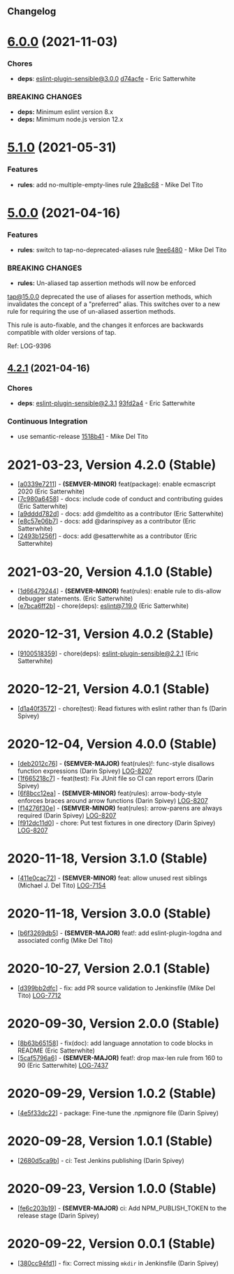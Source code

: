 ## Changelog

# [6.0.0](https://github.com/logdna/eslint-config-logdna/compare/v5.1.0...v6.0.0) (2021-11-03)


### Chores

* **deps**: eslint-plugin-sensible@3.0.0 [d74acfe](https://github.com/logdna/eslint-config-logdna/commit/d74acfe1a4e6cc18de27ffd375ce440c1c2fd06c) - Eric Satterwhite


### **BREAKING CHANGES**

* **deps:** Minimum eslint version 8.x
* **deps:** Mimimum node.js version 12.x

# [5.1.0](https://github.com/logdna/eslint-config-logdna/compare/v5.0.0...v5.1.0) (2021-05-31)


### Features

* **rules**: add no-multiple-empty-lines rule [29a8c68](https://github.com/logdna/eslint-config-logdna/commit/29a8c68c5d05181256c3422326b8001086de672d) - Mike Del Tito

# [5.0.0](https://github.com/logdna/eslint-config-logdna/compare/v4.2.1...v5.0.0) (2021-04-16)


### Features

* **rules**: switch to tap-no-deprecated-aliases rule [9ee6480](https://github.com/logdna/eslint-config-logdna/commit/9ee64807d7056ae42988c5597ca19695cbc12960) - Mike Del Tito


### **BREAKING CHANGES**

* **rules:** Un-aliased tap assertion methods will now be enforced

tap@15.0.0 deprecated the use of aliases for assertion methods, which
invalidates the concept of a "preferred" alias. This switches over to
a new rule for requiring the use of un-aliased assertion methods.

This rule is auto-fixable, and the changes it enforces are backwards
compatible with older versions of tap.

Ref: LOG-9396

## [4.2.1](https://github.com/logdna/eslint-config-logdna/compare/v4.2.0...v4.2.1) (2021-04-16)


### Chores

* **deps**: eslint-plugin-sensible@2.3.1 [93fd2a4](https://github.com/logdna/eslint-config-logdna/commit/93fd2a4b7f7c153e78689e8adda794d91805b340) - Eric Satterwhite


### Continuous Integration

* use semantic-release [1518b41](https://github.com/logdna/eslint-config-logdna/commit/1518b41fbad59c4047cedf3271693c0687049f2b) - Mike Del Tito

# 2021-03-23, Version 4.2.0 (Stable)

* [[a0339e7211](https://github.com/logdna/eslint-config-logdna/commit/a0339e7211)] - **(SEMVER-MINOR)** feat(package): enable ecmascript 2020 (Eric Satterwhite)
* [[7c980a6458](https://github.com/logdna/eslint-config-logdna/commit/7c980a6458)] - docs: include code of conduct and contributing guides (Eric Satterwhite)
* [[a9dddd782d](https://github.com/logdna/eslint-config-logdna/commit/a9dddd782d)] - docs: add @mdeltito as a contributor (Eric Satterwhite)
* [[e8c57e06b7](https://github.com/logdna/eslint-config-logdna/commit/e8c57e06b7)] - docs: add @darinspivey as a contributor (Eric Satterwhite)
* [[2493b1256f](https://github.com/logdna/eslint-config-logdna/commit/2493b1256f)] - docs: add @esatterwhite as a contributor (Eric Satterwhite)

# 2021-03-20, Version 4.1.0 (Stable)

* [[1d66479244](https://github.com/logdna/eslint-config-logdna/commit/1d66479244)] - **(SEMVER-MINOR)** feat(rules): enable rule to dis-allow debugger statements. (Eric Satterwhite)
* [[e7bca6ff2b](https://github.com/logdna/eslint-config-logdna/commit/e7bca6ff2b)] - chore(deps): eslint@7.19.0 (Eric Satterwhite)

# 2020-12-31, Version 4.0.2 (Stable)

* [[9100518359](https://github.com/logdna/eslint-config-logdna/commit/9100518359)] - chore(deps): eslint-plugin-sensible@2.2.1 (Eric Satterwhite)

# 2020-12-21, Version 4.0.1 (Stable)

* [[d1a40f3572](https://github.com/logdna/eslint-config-logdna/commit/d1a40f3572)] - chore(test): Read fixtures with eslint rather than fs (Darin Spivey)

# 2020-12-04, Version 4.0.0 (Stable)

* [[deb2012c76](https://github.com/logdna/eslint-config-logdna/commit/deb2012c76)] - **(SEMVER-MAJOR)** feat(rules)!: func-style disallows function expressions (Darin Spivey) [LOG-8207](https://logdna.atlassian.net/browse/LOG-8207)
* [[1f665218c7](https://github.com/logdna/eslint-config-logdna/commit/1f665218c7)] - feat(test): Fix JUnit file so CI can report errors (Darin Spivey)
* [[6f8bcc12ea](https://github.com/logdna/eslint-config-logdna/commit/6f8bcc12ea)] - **(SEMVER-MINOR)** feat(rules): arrow-body-style enforces braces around arrow functions (Darin Spivey) [LOG-8207](https://logdna.atlassian.net/browse/LOG-8207)
* [[f14276f30e](https://github.com/logdna/eslint-config-logdna/commit/f14276f30e)] - **(SEMVER-MINOR)** feat(rules): arrow-parens are always required (Darin Spivey) [LOG-8207](https://logdna.atlassian.net/browse/LOG-8207)
* [[f912dc11d0](https://github.com/logdna/eslint-config-logdna/commit/f912dc11d0)] - chore: Put test fixtures in one directory (Darin Spivey) [LOG-8207](https://logdna.atlassian.net/browse/LOG-8207)

# 2020-11-18, Version 3.1.0 (Stable)

* [[411e0cac72](https://github.com/logdna/eslint-config-logdna/commit/411e0cac72)] - **(SEMVER-MINOR)** feat: allow unused rest siblings (Michael J. Del Tito) [LOG-7154](https://logdna.atlassian.net/browse/LOG-7154)

# 2020-11-18, Version 3.0.0 (Stable)

* [[b6f3269db5](https://github.com/logdna/eslint-config-logdna/commit/b6f3269db5)] - **(SEMVER-MAJOR)** feat!: add eslint-plugin-logdna and associated config (Mike Del Tito)

# 2020-10-27, Version 2.0.1 (Stable)

* [[d399bb2dfc](https://github.com/logdna/eslint-config-logdna/commit/d399bb2dfc)] - fix: add PR source validation to Jenkinsfile (Mike Del Tito) [LOG-7712](https://logdna.atlassian.net/browse/LOG-7712)

# 2020-09-30, Version 2.0.0 (Stable)

* [[8b63b65158](https://github.com/logdna/eslint-config-logdna/commit/8b63b65158)] - fix(doc): add language annotation to code blocks in README (Eric Satterwhite)
* [[5caf5796a6](https://github.com/logdna/eslint-config-logdna/commit/5caf5796a6)] - **(SEMVER-MAJOR)** feat!: drop max-len rule from 160 to 90 (Eric Satterwhite) [LOG-7437](https://logdna.atlassian.net/browse/LOG-7437)

# 2020-09-29, Version 1.0.2 (Stable)

* [[4e5f33dc22](https://github.com/logdna/eslint-config-logdna/commit/4e5f33dc22)] - package: Fine-tune the .npmignore file (Darin Spivey)

# 2020-09-28, Version 1.0.1 (Stable)

* [[2680d5ca9b](https://github.com/logdna/eslint-config-logdna/commit/2680d5ca9b)] - ci: Test Jenkins publishing (Darin Spivey)

# 2020-09-23, Version 1.0.0 (Stable)

* [[fe6c203b19](https://github.com/logdna/eslint-config-logdna/commit/fe6c203b19)] - **(SEMVER-MAJOR)** ci: Add NPM_PUBLISH_TOKEN to the release stage (Darin Spivey)

# 2020-09-22, Version 0.0.1 (Stable)

* [[380cc94fd1](https://github.com/logdna/eslint-config-logdna/commit/380cc94fd1)] - fix: Correct missing `mkdir` in Jenkinsfile (Darin Spivey)
